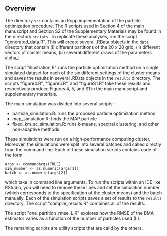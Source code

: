 ## Overview

The directory `src` contains an Rcpp implementation of the particle optimization procedure.
The R scripts used in Section 4 of the main manuscript and Section S2 of the Supplementary Materials may be found in the directory `scripts`.
To replicate these analyses, run the script "generated_data.R".
This will create several .RData objects in the `data` directory that contain (i) different partitions of the 20 x 20 grid, (ii) different vectors of cluster means, (iii) several different draws of the parameters alpha_i.

The script "illustration.R" runs the particle optimization method on a single simulated dataset for each of the six different settings of the cluster means and saves the results in several .RData objects in the `results` directory.
The scripts "figure4.R", "figure5.R", and  "figureS1.R" take these results and respectively produce Figures 4, 5, and S1 in the main manuscript and supplementary materials.

The main simulation was divided into several scripts: 
* particle_simulation.R: runs the proposed particle optimization method
* map_simulation.R: finds the MAP particle
* fixed_km_sc_simulation.R: runs k-means, spectral clustering, and other non-adaptive methods

These simulations were run on a high-performance computing cluster.
Moreover, the simulations were split into several batches and called directly from the command line.
Each of these simulation scripts contains code of the form
```{r}
args <- commandArgs(TRUE)
sim_number <- as.numeric(args[1])
batch <- as.numeric(args[2])
```
which take in command line arguments.
To run the scripts within an IDE like RStudio, you will need to remove these lines and set the simulation number (which corresponds to the specification of the cluster means) and the batch manually.
Each of the simulation scripts saves a set of results to the `results` directory.
The script "compile_results.R" combines all of the results. 

The script "one_partition_rmse_L.R" explores how the RMSE of the BMA estimator varies as a function of the number of particles used (L). 

The remaining scripts are utility scripts that are calld by the others.  

